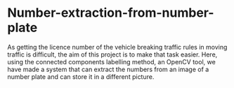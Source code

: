 # Number-extraction-from-number-plate
As getting the licence number of the vehicle breaking traffic rules in moving traffic is difficult, the aim of this project is to make that task easier. Here, using the connected components labelling method, an OpenCV tool, we have made a system that can extract the numbers from an image of a number plate and can store it in a different picture.
